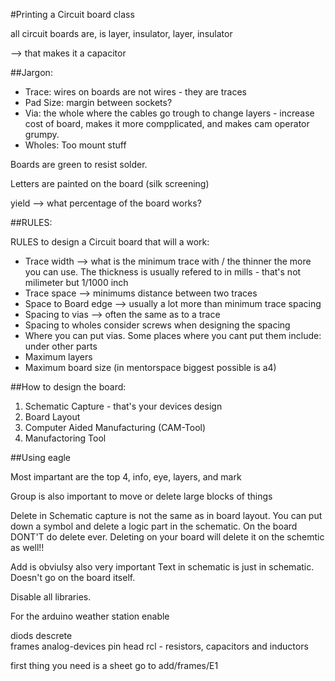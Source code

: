 #Printing a Circuit board class

all circuit boards are, is layer, insulator, layer, insulator

--> that makes it a capacitor 

##Jargon:

  * Trace:  wires on boards are not wires - they are traces
  * Pad Size: margin between sockets?
  * Via: the whole where the cables go trough to change layers - increase cost of board, makes it more compplicated, and makes cam operator grumpy. 
  * Wholes: Too mount stuff

Boards are green to resist solder.

Letters are painted on the board (silk screening)

yield --> what percentage of the board works?

##RULES:

RULES to design a Circuit board that will a work:

  * Trace width --> what is the minimum trace with / the thinner the more you can use. The thickness is usually refered to in mills - that's not milimeter but 1/1000 inch
  * Trace space --> minimums distance between two traces
  * Space to Board edge --> usually a lot more than minimum trace spacing
  * Spacing to vias --> often the same as to a trace
  * Spacing to wholes consider screws when designing the spacing
  * Where you can put vias. Some places where you cant put them include: under other parts
  * Maximum layers
  * Maximum board size (in mentorspace biggest possible is a4)

##How to design the board:

  1. Schematic Capture - that's your devices design
  2. Board Layout 
  3. Computer Aided Manufacturing (CAM-Tool)
  4. Manufactoring Tool

##Using eagle

Most impartant are the top 4, info, eye, layers, and mark

Group is also important to move or delete large blocks of things

Delete in Schematic capture is not the same as in board layout. You can put down a symbol and delete a logic part in the schematic. On the board DONT'T do delete ever. Deleting on your board will delete it on the schemtic as well!!

Add is obviulsy also very important
Text in schematic is just in schematic. Doesn't go on the board itself.


Disable all libraries. 

For the arduino weather station enable 

diods
descrete   
frames
analog-devices
pin head
rcl - resistors, capacitors and inductors


first thing you need is a sheet
go to add/frames/E1
